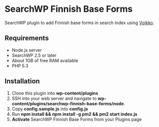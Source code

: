 # SearchWP Finnish Base Forms

SearchWP plugin to add Finnish base forms in search index using [Voikko](https://voikko.puimula.org/).

## Requirements

* Node.js server
* SearchWP 2.5 or later
* About 1GB of free RAM available
* PHP 5.3

## Installation

1. Clone this plugin into **wp-content/plugins**
2. SSH into your web server and navigate to **wp-content/plugins/searchwp-finnish-base-forms/node**.
3. Copy **config.sample.js** into **config.js**
4. Run **npm install && npm install -g pm2 && pm2 start index.js**
3. **Activate** SearchWP Finnish Base Forms from your Plugins page

